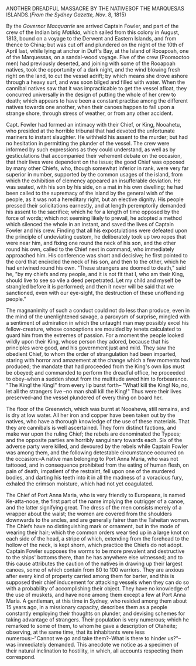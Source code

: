 ANOTHER DREADFUL MASSACRE BY THE NATIVESOF THE MARQUESAS ISLANDS.(*From the Sydney Gazette, Nov*. 8,
                        1815)By the *Governor Macquarrie* are arrived Captain
                    Fowler, and part of the crew of the Indian brig *Matilda*, which sailed from this colony in August, 1813, bound on
                    a voyage to the Derwent and Eastern Islands, and from thence to China; but
                    was cut off and plundered on the night of the 10th of April last, while
                    lying at anchor in Duff's Bay, at the Island of Rooapoah, one of the
                    Marquessas, on a sandal-wood voyage. Five of the crew (Poomootoo men)
                    had previously deserted, and joining with some of the Rooapoah natives,
                    took the opportunity of a dark night, and the wind blowing fresh right on
                    the land, to cut the vessel adrift; by which means she drove ashore
                    through a heavy surf, and was soon bilged and filled with water. When the
                    cannibal natives saw that it was impracticable to get the vessel afloat,
                    they concurred universally in the design of putting the whole of her
                    crew to death; which appears to have been a constant practise
                    among the different natives towards one another, when their canoes happen to
                    fall upon a strange shore, through stress of weather, or from any other
                        accident.Capt. Fowler had formed an intimacy with their Chief, or King, Nooahetu, who
                    presided at the horrible tribunal that had devoted the unfortunate mariners
                    to instant slaughter. He withheld his assent to the murder; but had no
                    hesitation in permitting the plunder of the vessel. The crew were informed
                    by such expressions as they could understand, as well as by gesticulations
                    that accompanied their vehement debate on the occasion, that their
                    lives were dependent on the issue; the good Chief was opposed by many other
                    Chiefs, who, though somewhat inferior in rank, were very far superior in
                        number, supported by the common usages of the island, from
                    which the exhibition of clemency appeared an insufferable deviation.
                    He was seated, with his son by his side, on a mat in his own dwelling; he
                    had been called to the supremacy of the island by the general wish of the
                    people, as it was not a hereditary right, but an elective dignity. His
                    people pressed their solicitations earnestly, and at length peremptorily
                    demanded his assent to the sacrifice; which he for a length of time opposed
                    by the force of words; which not seeming likely to prevail, he adopted
                    a method which silenced the whole in an instant, and saved the lives
                    of Captain Fowler and his crew. Finding that all his
                    expostulations were defeated upon the principle of undeviating custom, he
                    deliberately took up two ropes that were near him, and fixing one round the
                    neck of his son, and the other round his own, called to the Chief next
                    in command, who immediately approached him. His conference was short and
                    decisive; he first pointed to the cord that encircled the neck of his son,
                    and then to the other, which he had entwined round his own. "These
                    strangers are doomed to death," said he, "by my chiefs and my people, and
                    it is not fit that I, who am their King, should live to see so vile a deed
                        perpetrated. Let my child and myself be strangled before
                    it is performed; and then it never will be said that we sanctioned,
                    even with our eye-sight, the destruction of these unoffending people."The magnanimity of such a conduct could not do less than produce, even in
                    the mind of the unenlightened savage, a paroxysm of surprise,
                    mingled with a sentiment of admiration in which the untaught man may
                    possibly excel his fellow-creature, whose conceptions are moulded by tenets calculated to guard him from the extremes of
                    passion. For a moment the people looked wildly upon their King, whose
                    person they adored, because that his principles were good, and his
                    government just and mild. They saw the obedient Chief, to whom the order
                    of strangulation had been imparted, staring with horror and amazement
                    at the change which a few moments had produced; the mandate that had
                    proceeded from the King's own lips must be obeyed; and commanded to
                    perform the dreadful office, he proceeded to obey–when a sudden
                    shout from the multitude awed him to forbearance. "The King! the
                    King!" from every lip burst forth– "What! kill the King! No, no, let
                    all the strangers live –no man shall kill the King!" Thus
                    were their lives preserved–and the vessel plundered of every thing
                    on board her.The floor of the Greenwich, which was burnt at Nooaheva, still
                    remains, and is dry at low water. All her iron and copper have been taken
                    out by the natives, who have a thorough knowledge of the use of these
                    materials. That they are cannibals is well ascertained. They form distinct factions, and make war upon the ruling Chief; the
                    rebels are denominated the Typees; and the opposite parties
                    are horribly sanguinary towards each. Six of the adverse party
                    were killed, and devoured by the rebels while Captain Fowler was among
                    them, and the following detestable circumstance occurred on the
                    occasion:–A native man belonging to Port Anna Maria, who
                    was not tattooed, and in consequence prohibited from the eating of
                    human flesh, on pain of death, impatient of the restraint, fell
                    upon one of the murdered bodies, and darting his teeth into it
                    in all the madness of a voracious fury, exhaled the crimson moisture, which
                    had not yet coagulated.The Chief of Port Anna Maria, who is very friendly to Europeans, is named
                    Ke-atta-nooe, the first part of the name implying the outrigger of a canoe,
                    and the latter signifying great. The dress of the men consists
                    merely of a wrapper about the waist; the women are covered
                    from the shoulders downwards to the ancles, and are generally fairer than
                    the Taheitan women. The Chiefs have no distinguishing mark or ornament, but
                    in the mode of wearing their hair; which the common orders wear tied
                    up in a large knot on each side of the head, a stripe of which, extending
                    from the forehead to the hollow of the neck, is kept shorn,
                    which practice the Chiefs do not adopt. Captain Fowler supposes the worms
                    to be more prevalent and destructive to the ships' bottoms there,
                    than he has anywhere else witnessed; and to this cause attributes the caution of the natives in drawing up their largest canoes,
                    some of which contain from 80 to 100 warriors. They are anxious after every
                    kind of property carried among them for barter, and this is supposed their
                    chief inducement for attacking vessels when they can do so with a
                    probability of accomplishing their object. They have no knowledge of the
                    use of muskets, and have none among them except a few at Port Anna
                    Maria. A gentleman, at this time in Sydney, who resided among them
                    about 15 years ago, in a missionary capacity, describes them as a people
                    constantly employing their thoughts on plunder, and devising
                    schemes for taking advantage of strangers. Their population is very
                    numerous; which he remarked to some of them, to whom he gave a
                    description of Otaheite; observing, at the same time, that its inhabitants were
                    less numerous:–"Cannot we go and take them?–What is there to
                    hinder us?"– was immediately demanded. This anecdote we notice
                    as a specimen of their natural inclination to hostility, in which, all
                    accounts respecting them correspond.